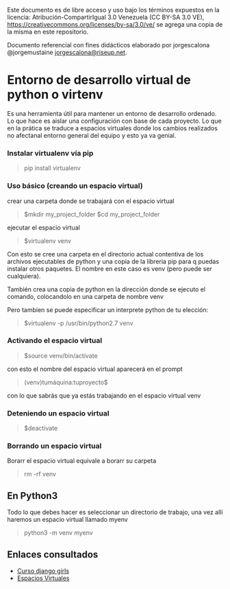
Este documento es de libre acceso y uso bajo los términos expuestos en la licencia: Atribución-CompartirIgual 3.0 Venezuela (CC BY-SA 3.0 VE), https://creativecommons.org/licenses/by-sa/3.0/ve/ se agrega una copia de la misma en este repositorio.

Documento referencial con fines didácticos elaborado por jorgescalona @jorgemustaine jorgescalona@riseup.net.

Entorno de desarrollo virtual de python o virtenv
=================================================

Es una herramienta útil para mantener un entorno de desarrollo ordenado. Lo que hace es aislar una configuración con base de cada proyecto. Lo que en la  prática se traduce a espacios virtuales donde los cambios realizados no afectanal entorno general del equipo y esto ya va genial.

### Instalar virtualenv vía pip

> pip install virtualenv

### Uso básico (creando un espacio virtual)
crear una carpeta donde se trabajará con el espacio virtual
> $mkdir my_project_folder
> $cd my_project_folder

ejecutar el espacio virtual
> $virtualenv venv

Con esto se cree una carpeta en el directorio actual contentiva de los archivos ejecutables de python y una copia de la libreria pip para q puedas instalar otros paquetes. El nombre en este caso es venv (pero puede ser cualquiera).

También crea una copia de python en la dirección donde se ejecuto el comando, colocandolo en una carpeta de nombre venv

Pero tambien se puede especificar un interprete python de tu elección:
> $virtualenv -p /usr/bin/python2.7 venv

### Activando el espacio virtual
> $source venv/bin/activate

con esto el nombre del espacio virtual aparecerá en el prompt
> (venv)tumáquina:tuproyecto$

con lo que sabrás que ya estás trabajando en el espacio virtual venv

### Deteniendo un espacio virtual
> $deactivate

### Borrando un espacio virtual
Borarr el espacio virtual equivale a borarr su carpeta
> rm -rf venv

## En Python3
Todo lo que debes hacer es seleccionar un directorio de trabajo, una vez allí haremos un espacio virtual llamado myenv

> python3 -m venv myenv



## Enlaces consultados

* [Curso django girls](https://djangogirls.org/)
* [Espacios Virtuales](http://docs.python-guide.org/en/latest/dev/virtualenvs/)


